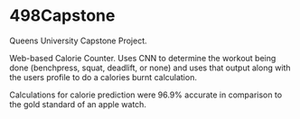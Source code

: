 # 498Capstone

Queens University Capstone Project. 

Web-based Calorie Counter. Uses CNN to determine the workout being done (benchpress, squat, deadlift, or none) and uses that output along with the users profile to do a calories burnt calculation. 

Calculations for calorie prediction were 96.9% accurate in comparison to the gold standard of an apple watch.

